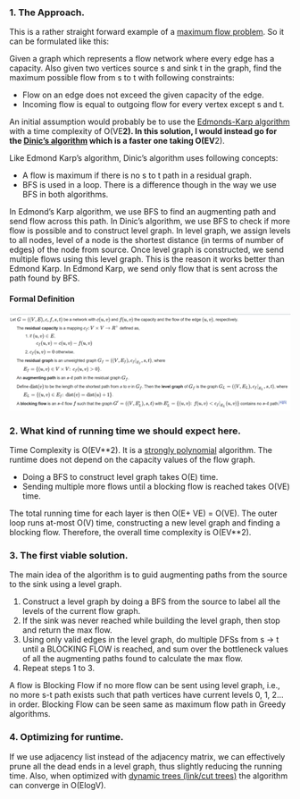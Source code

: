 ### 1. The Approach.

This is a rather straight forward example of a 
[maximum flow problem](https://en.wikipedia.org/wiki/Maximum_flow_problem). So it can be formulated like this:

Given a graph which represents a flow network where every edge has a capacity. Also given two vertices source s and sink
t in the graph, find the maximum possible flow from s to t with following constraints:

* Flow on an edge does not exceed the given capacity of the edge.
* Incoming flow is equal to outgoing flow for every vertex except s and t.

An initial assumption would probably be to use the 
[Edmonds-Karp algorithm](https://en.wikipedia.org/wiki/Edmonds%E2%80%93Karp_algorithm) 
with a time complexity of O(VE**2). In this
solution, I would instead go for the 
[Dinic’s algorithm](https://en.wikipedia.org/wiki/Dinic%27s_algorithm) 
which is a faster one taking O(EV**2).

Like Edmond Karp’s algorithm, Dinic’s algorithm uses following concepts:

* A flow is maximum if there is no s to t path in a residual graph.
* BFS is used in a loop. There is a difference though in the way we use BFS in both algorithms.

In Edmond’s Karp algorithm, we use BFS to find an augmenting path and send flow across this path. In Dinic’s algorithm,
we use BFS to check if more flow is possible and to construct level graph. In level graph, we assign levels to all
nodes, level of a node is the shortest distance (in terms of number of edges) of the node from source. Once level graph
is constructed, we send multiple flows using this level graph. This is the reason it works better than Edmond Karp. In
Edmond Karp, we send only flow that is sent across the path found by BFS.

#### Formal Definition

![Alt text](./dinics.png)

### 2. What kind of running time we should expect here.

Time Complexity is O(EV**2). It is a 
[strongly polynomial](https://en.wikipedia.org/wiki/Time_complexity#Strongly_and_weakly_polynomial_time) 
algorithm. The runtime does not depend on the capacity values of the flow graph.

* Doing a BFS to construct level graph takes O(E) time.
* Sending multiple more flows until a blocking flow is reached takes O(VE) time.

The total running time for each layer is then O(E+ VE) = O(VE). The outer loop runs at-most O(V) time, constructing a
new level graph and finding a blocking flow. Therefore, the overall time complexity is O(EV**2).

### 3. The first viable solution.

The main idea of the algorithm is to guid augmenting paths from the source to the sink using a level graph.

1. Construct a level graph by doing a BFS from the source to label all the levels of the current flow graph.
1. If the sink was never reached while building the level graph, then stop and return the max flow.
1. Using only valid edges in the level graph, do multiple DFSs from s -> t until a BLOCKING FLOW is reached, and sum
   over the bottleneck values of all the augmenting paths found to calculate the max flow.
1. Repeat steps 1 to 3.

A flow is Blocking Flow if no more flow can be sent using level graph, i.e., no more s-t path exists such that path
vertices have current levels 0, 1, 2… in order. Blocking Flow can be seen same as maximum flow path in Greedy
algorithms.

### 4. Optimizing for runtime.

If we use adjacency list instead of the adjacency matrix, we can effectively prune all the dead ends in a level graph,
thus slightly reducing the running time. Also, when optimized with 
[dynamic trees (link/cut trees)](https://en.wikipedia.org/wiki/Link/cut_tree) 
the algorithm can converge in O(ElogV).

